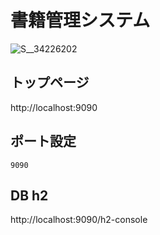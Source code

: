 # 書籍管理システム
![S__34226202](https://user-images.githubusercontent.com/34944205/71375072-59ff9900-2600-11ea-8a7c-943d3a52dbed.jpg)
## トップページ
http://localhost:9090
## ポート設定
`9090`
## DB h2
http://localhost:9090/h2-console
